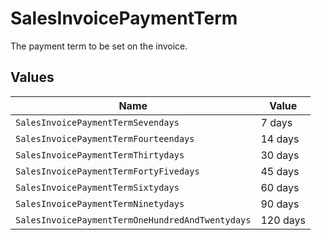 # SalesInvoicePaymentTerm

The payment term to be set on the invoice.


## Values

| Name                                             | Value                                            |
| ------------------------------------------------ | ------------------------------------------------ |
| `SalesInvoicePaymentTermSevendays`               | 7 days                                           |
| `SalesInvoicePaymentTermFourteendays`            | 14 days                                          |
| `SalesInvoicePaymentTermThirtydays`              | 30 days                                          |
| `SalesInvoicePaymentTermFortyFivedays`           | 45 days                                          |
| `SalesInvoicePaymentTermSixtydays`               | 60 days                                          |
| `SalesInvoicePaymentTermNinetydays`              | 90 days                                          |
| `SalesInvoicePaymentTermOneHundredAndTwentydays` | 120 days                                         |